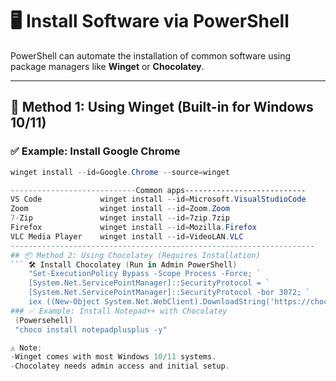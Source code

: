 # 🖥️ Install Software via PowerShell

PowerShell can automate the installation of common software using package managers like **Winget** or **Chocolatey**.

---

## 🚀 Method 1: Using Winget (Built-in for Windows 10/11)

### ✅ Example: Install Google Chrome

````powershell
winget install --id=Google.Chrome --source=winget

----------------------------Common apps---------------------------
VS Code 	        winget install --id=Microsoft.VisualStudioCode
Zoom	            winget install --id=Zoom.Zoom
7-Zip	            winget install --id=7zip.7zip
Firefox	            winget install --id=Mozilla.Firefox
VLC Media Player	winget install --id=VideoLAN.VLC
--------------------------------------------------------------------
## 📦 Method 2: Using Chocolatey (Requires Installation)
``` 🛠️ Install Chocolatey (Run in Admin PowerShell)
    "Set-ExecutionPolicy Bypass -Scope Process -Force; `
    [System.Net.ServicePointManager]::SecurityProtocol = `
    [System.Net.ServicePointManager]::SecurityProtocol -bor 3072; `
    iex ((New-Object System.Net.WebClient).DownloadString('https://chocolatey.org/install.ps1'))"
### ✅ Example: Install Notepad++ with Chocolatey
 (Powersehell)
 "choco install notepadplusplus -y"

⚠️ Note:
-Winget comes with most Windows 10/11 systems.
-Chocolatey needs admin access and initial setup.
````
